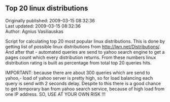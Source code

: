 ## Top 20 linux distributions  
Originally published: 2009-03-15 08:32:36  
Last updated: 2009-03-15 08:32:36  
Author: Agnius Vasiliauskas  
  
Script for calculating top 20 most popular linux distributions.
This is done by getting list of possible linux distributions from http://lwn.net/Distributions/.
And after that - automated queries are send to yahoo search engine to get a pages count which every distribution returns. From these numbers linux distribution rating is built as percentage from total top 20 queries hits.

IMPORTANT: because there are about 300 queries which are send to yahoo,- load of yahoo server is pretty high, so for load balancing each query is send with 2 seconds delay. Despite to this there is a good chance to get temporary ban from yahoo search service, because of high load from one IP address. SO, USE AT YOUR OWN RISK !!!